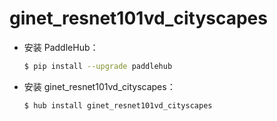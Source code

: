 # ginet_resnet101vd_cityscapes
* 安装 PaddleHub：

    ```bash
    $ pip install --upgrade paddlehub
    ```

* 安装 ginet_resnet101vd_cityscapes：

    ```bash
    $ hub install ginet_resnet101vd_cityscapes
    ```
